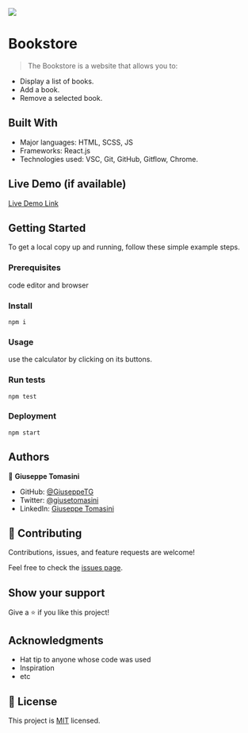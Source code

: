 ![](https://img.shields.io/badge/Microverse-blueviolet)

# Bookstore

> The Bookstore is a website that allows you to:

- Display a list of books.
- Add a book.
- Remove a selected book.


## Built With

- Major languages: HTML, SCSS, JS
- Frameworks: React.js
- Technologies used: VSC, Git, GitHub, Gitflow, Chrome.

## Live Demo (if available)

[Live Demo Link](https://livedemo.com)


## Getting Started

To get a local copy up and running, follow these simple example steps.

### Prerequisites
code editor and browser

### Install
`npm i`

### Usage
use the calculator by clicking on its buttons.

### Run tests
`npm test`

### Deployment
`npm start`


## Authors

👤 **Giuseppe Tomasini**

- GitHub: [@GiuseppeTG](https://github.com/GiuseppeTG)
- Twitter: [@giusetomasini](https://twitter.com/giusetomasini)
- LinkedIn: [Giuseppe Tomasini](https://www.linkedin.com/in/giuseppe-tomasini-67ba101a8/)


## 🤝 Contributing

Contributions, issues, and feature requests are welcome!

Feel free to check the [issues page](../../issues/).

## Show your support

Give a ⭐️ if you like this project!

## Acknowledgments

- Hat tip to anyone whose code was used
- Inspiration
- etc

## 📝 License

This project is [MIT](./MIT.md) licensed.
